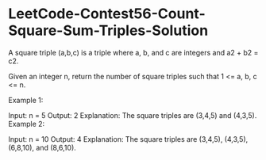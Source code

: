 # LeetCode-Contest56-Count-Square-Sum-Triples-Solution

A square triple (a,b,c) is a triple where a, b, and c are integers and a2 + b2 = c2.

Given an integer n, return the number of square triples such that 1 <= a, b, c <= n.

 

Example 1:

Input: n = 5
Output: 2
Explanation: The square triples are (3,4,5) and (4,3,5).
Example 2:

Input: n = 10
Output: 4
Explanation: The square triples are (3,4,5), (4,3,5), (6,8,10), and (8,6,10).
